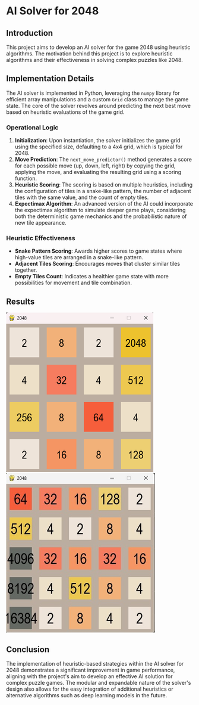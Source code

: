 # AI Solver for 2048

## Introduction

This project aims to develop an AI solver for the game 2048 using heuristic algorithms. The motivation behind this project is to explore heuristic algorithms and their effectiveness in solving complex puzzles like 2048.

## Implementation Details

The AI solver is implemented in Python, leveraging the `numpy` library for efficient array manipulations and a custom `Grid` class to manage the game state. The core of the solver revolves around predicting the next best move based on heuristic evaluations of the game grid.

### Operational Logic

1. **Initialization**: Upon instantiation, the solver initializes the game grid using the specified size, defaulting to a 4x4 grid, which is typical for 2048.
2. **Move Prediction**: The `next_move_predictor()` method generates a score for each possible move (up, down, left, right) by copying the grid, applying the move, and evaluating the resulting grid using a scoring function.
3. **Heuristic Scoring**: The scoring is based on multiple heuristics, including the configuration of tiles in a snake-like pattern, the number of adjacent tiles with the same value, and the count of empty tiles.
4. **Expectimax Algorithm**: An advanced version of the AI could incorporate the expectimax algorithm to simulate deeper game plays, considering both the deterministic game mechanics and the probabilistic nature of new tile appearance.

### Heuristic Effectiveness

- **Snake Pattern Scoring**: Awards higher scores to game states where high-value tiles are arranged in a snake-like pattern.
- **Adjacent Tiles Scoring**: Encourages moves that cluster similar tiles together.
- **Empty Tiles Count**: Indicates a healthier game state with more possibilities for movement and tile combination.

## Results

![Screenshot 1](G42.png)
![Screenshot 2](G5.jpg)

## Conclusion

The implementation of heuristic-based strategies within the AI solver for 2048 demonstrates a significant improvement in game performance, aligning with the project's aim to develop an effective AI solution for complex puzzle games. The modular and expandable nature of the solver's design also allows for the easy integration of additional heuristics or alternative algorithms such as deep learning models in the future.
